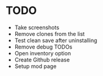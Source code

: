 # TODO

- Take screenshots
- Remove clones from the list
- Test clean save after uninstalling
- Remove debug TODOs
- Open inventory option
- Create Github release
- Setup mod page

